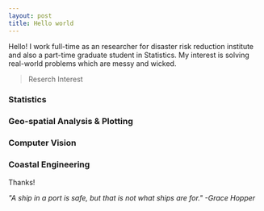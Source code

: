 ```yaml
---
layout: post
title: Hello world
---
```

<div class="message">
Hello! I work full-time as an researcher for disaster risk reduction institute and also a part-time graduate student in Statistics.
My interest is solving real-world problems which are messy and wicked. 

</div>

> Reserch Interest
 
### Statistics

### Geo-spatial Analysis & Plotting

### Computer Vision

### Coastal Engineering

Thanks!


<cite> "A ship in a port is safe, but that is not what ships are for." -Grace Hopper </cite>


